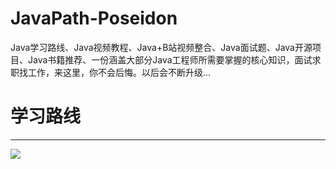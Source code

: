 # JavaPath-Poseidon
Java学习路线、Java视频教程、Java+B站视频整合、Java面试题、Java开源项目、Java书籍推荐、一份涵盖大部分Java工程师所需要掌握的核心知识，面试求职找工作，来这里，你不会后悔。以后会不断升级...

# 学习路线

------

![](http://assets.processon.com/chart_image/62d806891e085365eda18d25.png)
